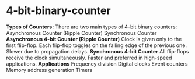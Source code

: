 # 4-bit-binary-counter
**Types of Counters:**
There are two main types of 4-bit binary counters:
Asynchronous Counter (Ripple Counter)
Synchronous Counter
**Asynchronous 4-bit Counter (Ripple Counter)**
Clock is given only to the first flip-flop.
Each flip-flop toggles on the falling edge of the previous one.
Slower due to propagation delays.
**Synchronous 4-bit Counter**
All flip-flops receive the clock simultaneously.
Faster and preferred in high-speed applications.
**Applications**
Frequency division
Digital clocks
Event counters
Memory address generation
Timers

